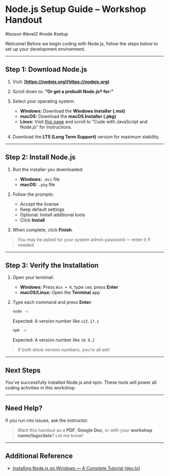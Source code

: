 # **Node.js Setup Guide – Workshop Handout**

\#lesson #level2 #node #setup

Welcome! Before we begin coding with Node.js, follow the steps below to set up your development environment.

---

## **Step 1: Download Node.js**

1. Visit:
   **[https://nodejs.org](https://nodejs.org)**

2. Scroll down to:
   **“Or get a prebuilt Node.js® for:”**

3. Select your operating system:

   * **Windows:** Download the **Windows Installer (.msi)**
   * **macOS:** Download the **macOS Installer (.pkg)**
   * **Linux:** Visit [this page](https://code.visualstudio.com/blogs/2020/12/03/chromebook-get-started) and scroll to "Code with JavaScript and Node.js" for instructions.

4. Download the **LTS (Long Term Support)** version for maximum stability.

---

## **Step 2: Install Node.js**

1. Run the installer you downloaded:

   * **Windows:** `.msi` file
   * **macOS:** `.pkg` file

2. Follow the prompts:

   * Accept the license
   * Keep default settings
   * Optional: Install additional tools
   * Click **Install**

3. When complete, click **Finish**.

> You may be asked for your system admin password — enter it if needed.

---

## **Step 3: Verify the Installation**

1. Open your terminal:

   * **Windows:** Press `Win + R`, type `cmd`, press **Enter**
   * **macOS/Linux:** Open the **Terminal** app

2. Type each command and press **Enter**:

   ```bash
   node -v
   ```

   Expected: A version number like `v22.17.1`

   ```bash
   npm -v
   ```

   Expected: A version number like `10.9.2`

> If both show version numbers, you’re all set!

---

## **Next Steps**

You’ve successfully installed Node.js and npm. These tools will power all coding activities in this workshop.

---

## **Need Help?**

If you run into issues, ask the instructor.

> Want this handout as a **PDF**, **Google Doc**, or with your **workshop name/logo/date**? Let me know!

---

## **Additional Reference**

* [Installing Node.js on Windows — A Complete Tutorial (dev.to)](https://dev.to/arhamrumi/installing-nodejs-on-windows-a-complete-tutorial-3m6j)
